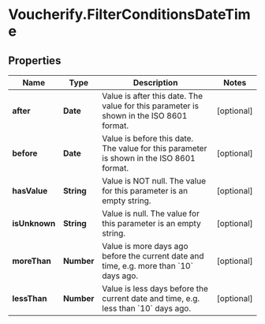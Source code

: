 # Voucherify.FilterConditionsDateTime

## Properties

Name | Type | Description | Notes
------------ | ------------- | ------------- | -------------
**after** | **Date** | Value is after this date. The value for this parameter is shown in the ISO 8601 format. | [optional] 
**before** | **Date** | Value is before this date. The value for this parameter is shown in the ISO 8601 format. | [optional] 
**hasValue** | **String** | Value is NOT null. The value for this parameter is an empty string. | [optional] 
**isUnknown** | **String** | Value is null. The value for this parameter is an empty string. | [optional] 
**moreThan** | **Number** | Value is more days ago before the current date and time, e.g. more than &#x60;10&#x60; days ago. | [optional] 
**lessThan** | **Number** | Value is less days before the current date and time, e.g. less than &#x60;10&#x60; days ago. | [optional] 


